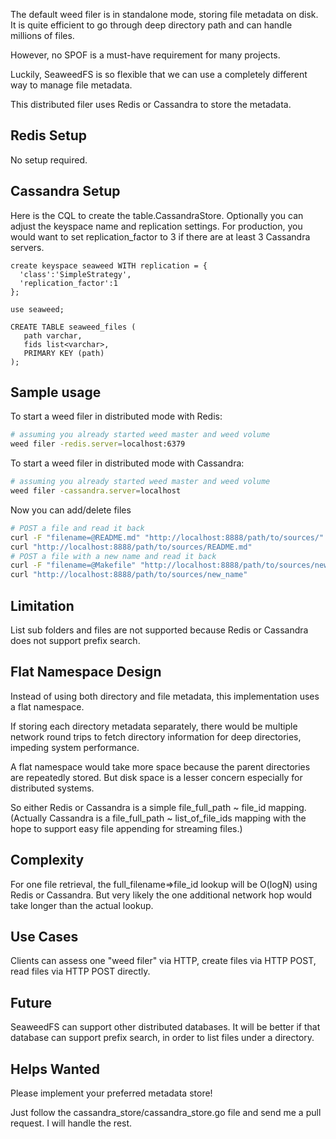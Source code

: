 The default weed filer is in standalone mode, storing file metadata on disk.
It is quite efficient to go through deep directory path and can handle
millions of files.

However, no SPOF is a must-have requirement for many projects.

Luckily, SeaweedFS is so flexible that we can use a completely different way
to manage file metadata.

This distributed filer uses Redis or Cassandra to store the metadata.

## Redis Setup

No setup required.

## Cassandra Setup

Here is the CQL to create the table.CassandraStore.
Optionally you can adjust the keyspace name and replication settings.
For production, you would want to set replication_factor to 3
if there are at least 3 Cassandra servers.

```cql
create keyspace seaweed WITH replication = {
  'class':'SimpleStrategy',
  'replication_factor':1
};

use seaweed;

CREATE TABLE seaweed_files (
   path varchar,
   fids list<varchar>,
   PRIMARY KEY (path)
);
```

## Sample usage

To start a weed filer in distributed mode with Redis:

```bash
# assuming you already started weed master and weed volume
weed filer -redis.server=localhost:6379
```

To start a weed filer in distributed mode with Cassandra:

```bash
# assuming you already started weed master and weed volume
weed filer -cassandra.server=localhost
```

Now you can add/delete files

```bash
# POST a file and read it back
curl -F "filename=@README.md" "http://localhost:8888/path/to/sources/"
curl "http://localhost:8888/path/to/sources/README.md"
# POST a file with a new name and read it back
curl -F "filename=@Makefile" "http://localhost:8888/path/to/sources/new_name"
curl "http://localhost:8888/path/to/sources/new_name"
```

## Limitation

List sub folders and files are not supported because Redis or Cassandra
does not support prefix search.

## Flat Namespace Design

Instead of using both directory and file metadata, this implementation uses
a flat namespace.

If storing each directory metadata separately, there would be multiple
network round trips to fetch directory information for deep directories,
impeding system performance.

A flat namespace would take more space because the parent directories are
repeatedly stored. But disk space is a lesser concern especially for
distributed systems.

So either Redis or Cassandra is a simple file_full_path ~ file_id mapping.
(Actually Cassandra is a file_full_path ~ list_of_file_ids mapping
with the hope to support easy file appending for streaming files.)

## Complexity

For one file retrieval, the full_filename=>file_id lookup will be O(logN)
using Redis or Cassandra. But very likely the one additional network hop would
take longer than the actual lookup.

## Use Cases

Clients can assess one "weed filer" via HTTP, create files via HTTP POST,
read files via HTTP POST directly.

## Future

SeaweedFS can support other distributed databases. It will be better
if that database can support prefix search, in order to list files
under a directory.

## Helps Wanted

Please implement your preferred metadata store!

Just follow the cassandra_store/cassandra_store.go file and send me a pull
request. I will handle the rest.
